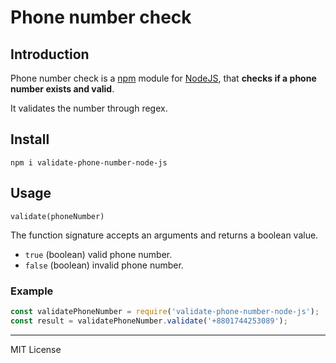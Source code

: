 # Phone number check

## Introduction

Phone number check is a [npm](https://www.npmjs.com/package/validate-phone-number-node-js) module for [NodeJS](http://nodejs.org/), that **checks if a phone number exists and valid**.

It validates the number through regex.

## Install

`npm i validate-phone-number-node-js`

## Usage

`validate(phoneNumber)`

The function signature accepts an arguments and returns a boolean value.

- `true` (boolean) valid phone number.
- `false` (boolean) invalid phone number.

### Example

```js
const validatePhoneNumber = require('validate-phone-number-node-js');
const result = validatePhoneNumber.validate('+8801744253089');

```

***

MIT License
